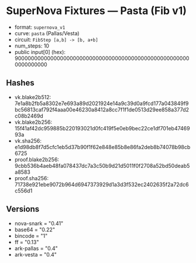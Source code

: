 # SuperNova Fixtures — Pasta (Fib v1)

- format: `supernova_v1`
- curve: `pasta` (Pallas/Vesta)
- circuit: `FibStep [a,b] -> [b, a+b]`
- num_steps: 10
- public input[0] (hex): 9000000000000000000000000000000000000000000000000000000000000000

## Hashes
- vk.blake2b512:  7e1a8b2fb5a8302e7e693a89d2021924e14a9c39d0a9fcd177a043849f9bc56813caf792f4aaa00e46230a8412a8cc7f1f1de0513d29ee858a377d2c08b2469d
- vk.blake2b256:  15f41af42dc959885b220193021d0fc419f5e0eb9bec22ce1df701eb4746993a
- vk.sha256:      e1d98db8f7d5cfc1eb5d37b90f1f62e848e85b8e86fa2deb8b74078b98cb6725
- proof.blake2b256: 9cbb536b4aeb48fa078437dc7a3c50b9d21d5011f0f2708a52bd50deab5a8583
- proof.sha256:     71738e921ebe9072b964d6947373929d1a3d3f532ec2402635f2a72dc6c556d1

## Versions
- nova-snark = "0.41"
- base64 = "0.22"
- bincode = "1"
- ff = "0.13"
- ark-pallas = "0.4"
- ark-vesta  = "0.4"
